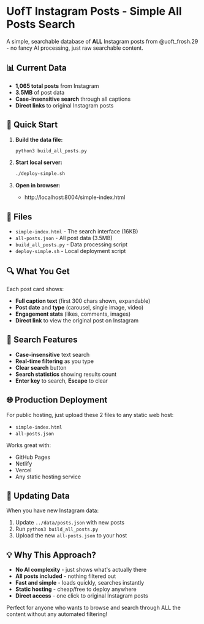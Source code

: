 # UofT Instagram Posts - Simple All Posts Search

A simple, searchable database of **ALL** Instagram posts from @uoft_frosh.29 - no fancy AI processing, just raw searchable content.

## 📊 Current Data

- **1,065 total posts** from Instagram
- **3.5MB** of post data
- **Case-insensitive search** through all captions
- **Direct links** to original Instagram posts

## 🚀 Quick Start

1. **Build the data file:**
   ```bash
   python3 build_all_posts.py
   ```

2. **Start local server:**
   ```bash
   ./deploy-simple.sh
   ```

3. **Open in browser:**
   - http://localhost:8004/simple-index.html

## 📁 Files

- `simple-index.html` - The search interface (16KB)
- `all-posts.json` - All post data (3.5MB)
- `build_all_posts.py` - Data processing script
- `deploy-simple.sh` - Local deployment script

## 🔍 What You Get

Each post card shows:

- **Full caption text** (first 300 chars shown, expandable)
- **Post date** and **type** (carousel, single image, video)
- **Engagement stats** (likes, comments, images)
- **Direct link** to view the original post on Instagram

## 📱 Search Features

- **Case-insensitive** text search
- **Real-time filtering** as you type
- **Clear search** button
- **Search statistics** showing results count
- **Enter key** to search, **Escape** to clear

## 🌐 Production Deployment

For public hosting, just upload these 2 files to any static web host:

- `simple-index.html`
- `all-posts.json`

Works great with:
- GitHub Pages
- Netlify
- Vercel
- Any static hosting service

## 🔄 Updating Data

When you have new Instagram data:

1. Update `../data/posts.json` with new posts
2. Run `python3 build_all_posts.py`
3. Upload the new `all-posts.json` to your host

## 💡 Why This Approach?

- **No AI complexity** - just shows what's actually there
- **All posts included** - nothing filtered out
- **Fast and simple** - loads quickly, searches instantly
- **Static hosting** - cheap/free to deploy anywhere
- **Direct access** - one click to original Instagram posts

Perfect for anyone who wants to browse and search through ALL the content without any automated filtering! 